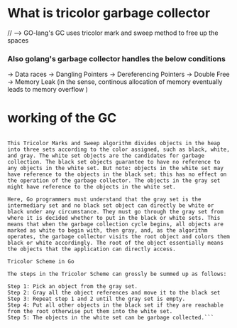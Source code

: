# What is tricolor garbage collector

// --> GO-lang's GC uses tricolor mark and sweep method to free up the spaces

### Also golang's garbage collector handles the below conditions

 -> Data races
 -> Dangling Pointers
 -> Dereferencing Pointers
 -> Double Free
 -> Memory Leak (in the sense, continous allocation of memory eventually leads to memory overflow )

# working of the GC

```Tricolor Marks and Sweep in Golang

This Tricolor Marks and Sweep algorithm divides objects in the heap into three sets according to the color assigned, such as black, white, and gray. The white set objects are the candidates for garbage collection. The black set objects guarantee to have no reference to any objects in the white set. But note: objects in the white set may have reference to the objects in the black set; this has no effect on the operation of the garbage collector. The objects in the gray set might have reference to the objects in the white set.

Here, Go programmers must understand that the gray set is the intermediary set and no black set object can directly be white or black under any circumstance. They must go through the gray set from where it is decided whether to put in the black or white sets. This means that when the garbage collection cycle begins, all objects are marked as white to begin with, then gray, and, as the algorithm operates, the garbage collector visits the root object and colors them black or white accordingly. The root of the object essentially means the objects that the application can directly access.

Tricolor Scheme in Go

The steps in the Tricolor Scheme can grossly be summed up as follows:

Step 1: Pick an object from the gray set.
Step 2: Gray all the object references and move it to the black set
Step 3: Repeat step 1 and 2 until the gray set is empty.
Step 4: Put all other objects in the black set if they are reachable from the root otherwise put them into the white set.
Step 5: The objects in the white set can be garbage collected.```
